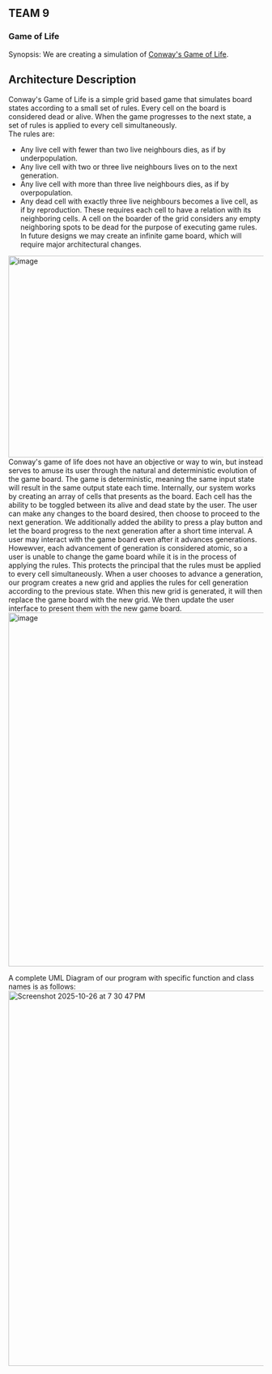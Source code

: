 ## TEAM 9
### Game of Life

Synopsis: We are creating a simulation of [Conway's Game of Life](https://en.wikipedia.org/wiki/Conway%27s_Game_of_Life). 

## Architecture Description
  Conway's Game of Life is a simple grid based game that simulates board states according to a small set of rules. Every cell on the board is considered dead or alive. When the game progresses to the next state, a set of rules is applied to every cell simultaneously.  
  The rules are:  
  - Any live cell with fewer than two live neighbours dies, as if by underpopulation.
  - Any live cell with two or three live neighbours lives on to the next generation.
  - Any live cell with more than three live neighbours dies, as if by overpopulation.
  - Any dead cell with exactly three live neighbours becomes a live cell, as if by reproduction.
  These requires each cell to have a relation with its neighboring cells. A cell on the boarder of the grid considers any empty neighboring spots to be dead for the purpose of executing game rules. In future designs we may create an infinite game board, which will require major architectural changes.  
<img width="668" height="398" alt="image" src="https://github.com/user-attachments/assets/e46f3be6-2b1c-4a6d-88c1-da1c2fd32378" />  
  Conway's game of life does not have an objective or way to win, but instead serves to amuse its user through the natural and deterministic evolution of the game board. The game is deterministic, meaning the same input state will result in the same output state each time.  
  Internally, our system works by creating an array of cells that presents as the board. Each cell has the ability to be toggled between its alive and dead state by the user. The user can make any changes to the board desired, then choose to proceed to the next generation. We additionally added the ability to press a play button and let the board progress to the next generation after a short time interval. A user may interact with the game board even after it advances generations. Howewver, each advancement of generation is considered atomic, so a user is unable to change the game board while it is in the process of applying the rules. This protects the principal that the rules must be applied to every cell simultaneously.  
  When a user chooses to advance a generation, our program creates a new grid and applies the rules for cell generation according to the previous state. When this new grid is generated, it will then replace the game board with the new grid. We then update the user interface to present them with the new game board.  
<img width="1298" height="698" alt="image" src="https://github.com/user-attachments/assets/f11f90e0-0e7b-4a85-ad9d-2a3b576c3b49" />  

A complete UML Diagram of our program with specific function and class names is as follows:  
<img width="919" height="740" alt="Screenshot 2025-10-26 at 7 30 47 PM" src="https://github.com/user-attachments/assets/0df7801e-c3f2-4633-b688-6a681ecc7a0a" />  
